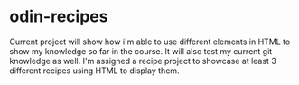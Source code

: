 # odin-recipes

Current project will show how i'm able to use different elements in HTML to show my knowledge so far in the course. It will also test my current git knowledge as well. I'm assigned a recipe project to showcase at least 3 different recipes using HTML to display them.
